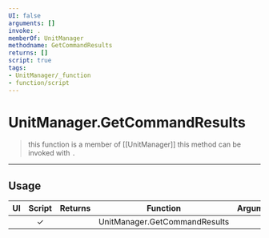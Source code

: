 ```yaml
---
UI: false
arguments: []
invoke: .
memberOf: UnitManager
methodname: GetCommandResults
returns: []
script: true
tags:
- UnitManager/_function
- function/script
---
```

# UnitManager.GetCommandResults
> this function is a member of [[UnitManager]]
> this method can be invoked with `.`
-----
## Usage
|  UI | Script | Returns | Function | Arguments |
|:---:|:------:|-------:|:--------:|:---------|
| |✓||UnitManager.GetCommandResults||
